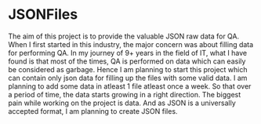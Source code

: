 # JSONFiles
The aim of this project is to provide the valuable JSON raw data for QA. 
When I first started in this industry, the major concern was about filling data for performing QA. In my journey of 9+ years in the field of IT, what I have found is that most of the times, QA is performed on data which can easily be considered as garbage.
Hence I am planning to start this project which can contain only json data for filling up the files with some valid data. 
I am planning to add some data in atleast 1 file atleast once a week. So that over a period of time, the data starts growing in a right direction. The biggest pain while working on the project is data. And as JSON is a universally accepted format, I am planning to create JSON files.
